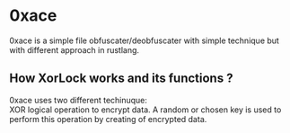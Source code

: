# 0xace
0xace is a simple file obfuscater/deobfuscater with simple technique but with different approach in rustlang.

## How XorLock works and its functions ?
0xace uses two different techinuque:<br> XOR logical operation to encrypt data. A random or chosen key is used to perform this operation by creating of encrypted data. 
